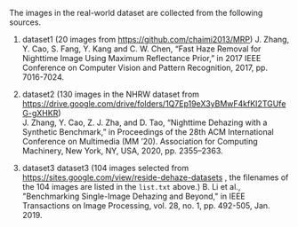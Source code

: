 The images in the real-world dataset are collected from the following sources.

1. dataset1 (20 images from https://github.com/chaimi2013/MRP)
J. Zhang, Y. Cao, S. Fang, Y. Kang and C. W. Chen, “Fast Haze Removal for Nighttime Image Using Maximum Reflectance Prior,” in 2017 IEEE Conference on Computer Vision and Pattern Recognition, 2017, pp. 7016-7024.

2. dataset2 (130 images in the NHRW dataset from https://drive.google.com/drive/folders/1Q7Ep19eX3yBMwF4kfKI2TGUfeG-gXHKR)  
J. Zhang, Y. Cao, Z. J. Zha, and D. Tao, “Nighttime Dehazing with a Synthetic Benchmark,” in Proceedings of the 28th ACM International Conference on Multimedia (MM ’20). Association for Computing Machinery, New York, NY, USA, 2020, pp. 2355–2363.

3. dataset3 dataset3 (104 images selected from https://sites.google.com/view/reside-dehaze-datasets , the filenames of the 104 images are listed in the `list.txt` above.)
B. Li et al., "Benchmarking Single-Image Dehazing and Beyond," in IEEE Transactions on Image Processing, vol. 28, no. 1, pp. 492-505, Jan. 2019.

